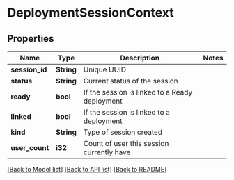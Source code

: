 # DeploymentSessionContext

## Properties

Name | Type | Description | Notes
------------ | ------------- | ------------- | -------------
**session_id** | **String** | Unique UUID | 
**status** | **String** | Current status of the session | 
**ready** | **bool** | If the session is linked to a Ready deployment | 
**linked** | **bool** | If the session is linked to a deployment | 
**kind** | **String** | Type of session created | 
**user_count** | **i32** | Count of user this session currently have | 

[[Back to Model list]](../README.md#documentation-for-models) [[Back to API list]](../README.md#documentation-for-api-endpoints) [[Back to README]](../README.md)


